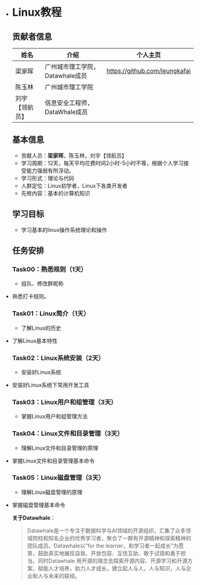 - # Linux教程

  ## 贡献者信息

  | 姓名           | 介绍                            | 个人主页                      |
  | -------------- | ------------------------------- | ----------------------------- |
  | 梁家晖         | 广州城市理工学院，Datawhale成员 | https://github.com/leungkafai |
  | 陈玉林         | 广州城市理工学院                |                               |
  | 刘宇【领航员】 | 信息安全工程师，DataWhale成员   |                               |

  

  ## 基本信息

  - 贡献人员：**梁家晖**，陈玉林，刘宇【领航员】
  - 学习周期：12天，每天平均花费时间2小时-5小时不等，根据个人学习接受能力强弱有所浮动。
  - 学习形式：理论与代码
  - 人群定位：Linux初学者，Linux下各类开发者
  - 先修内容：基本的计算机知识

  ## 学习目标

  - 学习基本的linux操作系统理论和操作

  ## 任务安排

  ### Task00：熟悉规则（1天）

  - 组队、修改群昵称
- 熟悉打卡规则。
  
  ### Task01：Linux简介（1天）

  * 了解Linux的历史
* 了解Linux基本特性
  
  ### Task02：Linux系统安装（2天）

  * 安装好Linux系统
* 安装好Linux系统下常用开发工具
  
  ### Task03：Linux用户和组管理（3天）

  * 掌握Linux用户和组管理方法

  ### Task04：Linux文件和目录管理（3天）

  * 理解Linux文件和目录管理的原理
* 掌握Linux文件和目录管理基本命令
  
  ### Task05：Linux磁盘管理（3天）

  * 理解Linux磁盘管理的原理
* 掌握磁盘管理基本命令
  
  

  

  **关于Datawhale**：

  >Datawhale是一个专注于数据科学与AI领域的开源组织，汇集了众多领域院校和知名企业的优秀学习者，聚合了一群有开源精神和探索精神的团队成员。Datawhale以“for the learner，和学习者一起成长”为愿景，鼓励真实地展现自我、开放包容、互信互助、敢于试错和勇于担当。同时Datawhale 用开源的理念去探索开源内容、开源学习和开源方案，赋能人才培养，助力人才成长，建立起人与人，人与知识，人与企业和人与未来的联结。

  ​	